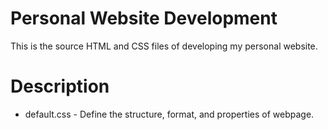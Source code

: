 # Personal Website Development

This is the source HTML and CSS files of developing my personal website.

# Description

* default.css - Define the structure, format, and properties of webpage.
